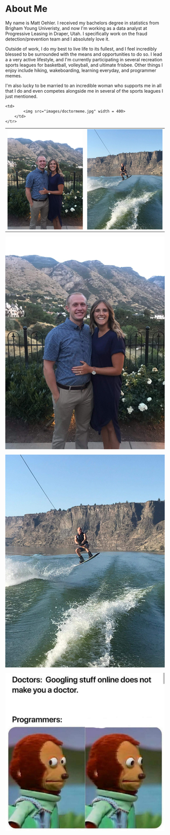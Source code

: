 # About Me

My name is Matt Oehler. I received my bachelors degree in statistics from Brigham Young Univeristy, and now I'm working as a data analyst at Progressive Leasing in Draper, Utah. I specifically work on the fraud detection/prevention team and I absolutely love it. 

Outside of work, I do my best to live life to its fullest, and I feel incredibly blessed to be surrounded with the means and  opportunities to do so.
I lead a a very active lifestyle, and I'm currently participating in several recreation sports leagues for basketball, volleyball, and ultimate frisbee. Other things I enjoy include hiking, wakeboarding, learning everyday, and programmer memes.

I'm also lucky to be married to an incredible woman who supports me in all that I do and even competes alongside me in several of the sports leagues I just mentioned.

<table>
    <tr>
        <td>
            <img src="images/together.jpg" width = 400>
        </td>
        <td>
            <img src="images/jump.jpg" width = 400>
        </td>

	<td>
            <img src="images/doctormeme.jpg" width = 400>
        </td>
    </tr>
</table>


![Image of fast.ai logo](images/together.jpg)

![Image of fast.ai logo](images/jump.jpg)

![Image of fast.ai logo](images/doctormeme.jpg)
